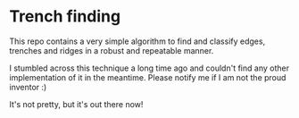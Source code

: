 # Trench finding

This repo contains a very simple algorithm to find and classify edges, trenches and ridges in a robust and repeatable manner.

I stumbled across this technique a long time ago and couldn't find any other implementation of it in the meantime. Please notify me if I am not the proud inventor :)

It's not pretty, but it's out there now!
